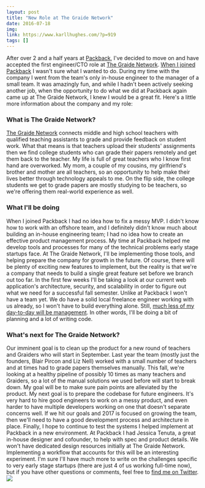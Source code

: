 ```yaml
---
layout: post
title: "New Role at The Graide Network"
date: 2016-07-18
img: 
link: https://www.karllhughes.com/?p=919
tags: []
---
```

After over 2 and a half years at [Packback](https://www.packback.co/), I've decided to move on and have accepted the first engineer/CTO role at [The Graide Network](http://www.thegraidenetwork.com/). [When I joined Packback](https://www.karllhughes.com/2013/on-leaving-uloop-for-packback-books/) I wasn't sure what I wanted to do. During my time with the company I went from the team's only in-house engineer to the manager of a small team. It was amazingly fun, and while I hadn't been actively seeking another job, when the opportunity to do what we did at Packback again came up at The Graide Network, I knew I would be a great fit. Here's a little more information about the company and my role:

### What is The Graide Network?

[The Graide Network](http://www.thegraidenetwork.com/) connects middle and high school teachers with qualified teaching assistants to grade and provide feedback on student work. What that means is that teachers upload their students' assignments then we find college students who can grade their papers remotely and get them back to the teacher. My life is full of great teachers who I know first hand are overworked. My mom, a couple of my cousins, my girlfriend's brother and mother are all teachers, so an opportunity to help make their lives better through technology appeals to me. On the flip side, the college students we get to grade papers are mostly studying to be teachers, so we're offering them real-world experience as well.

### What I'll be doing

When I joined Packback I had no idea how to fix a messy MVP. I didn't know how to work with an offshore team, and I definitely didn't know much about building an in-house engineering team; I had no idea how to create an effective product management process. My time at Packback helped me develop tools and processes for many of the technical problems early stage startups face. At The Graide Network, I'll be implementing those tools, and helping prepare the company for growth in the future. Of course, there will be plenty of exciting new features to implement, but the reality is that we're a company that needs to build a single great feature set before we branch out too far. In the first few weeks I'll be taking a look at our current web application's architecture, security, and scalability in order to figure out what we need for a successful fall semester. Unlike at Packback I won't have a team yet. We do have a solid local freelance engineer working with us already, so I won't have to build everything alone. Still, [much less of my day-to-day will be management](https://www.karllhughes.com/2016/engineering-manager/). In other words, I'll be doing a bit of planning and a lot of writing code.

### What's next for The Graide Network?

Our imminent goal is to clean up the product for a new round of teachers and Graiders who will start in September. Last year the team (mostly just the founders, Blair Pircon and Liz Nell) worked with a small number of teachers and at times had to grade papers themselves manually. This fall, we're looking at a healthy pipeline of possibly 10 times as many teachers and Graiders, so a lot of the manual solutions we used before will start to break down. My goal will be to make sure pain points are alleviated by the product. My next goal is to prepare the codebase for future engineers. It's very hard to hire good engineers to work on a messy product, and even harder to have multiple developers working on one that doesn't separate concerns well. If we hit our goals and 2017 is focused on growing the team, then we'll need to have a good development process and architecture in place. Finally, I hope to continue to test the systems I helped implement at Packback in a new environment. At Packback I had Jessica Tenuta, a great in-house designer and cofounder, to help with spec and product details. We won't have dedicated design resources initially at The Graide Network. Implementing a workflow that accounts for this will be an interesting experiment. I'm sure I'll have much more to write on the challenges specific to very early stage startups (there are just 4 of us working full-time now), but if you have other questions or comments, feel free to [find me on Twitter](https://twitter.com/KarlLHughes). ![](https://i.imgur.com/KV9Ehie.png?1)
